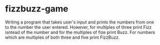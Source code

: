 # fizzbuzz-game
Writing a program that takes user's input and prints the numbers from one to the number the user entered. However, for multiples of three print Fizz isntead of the number and for the multiples of fize print Buzz. For numbers which are multiples of both three and five print FizzBuzz.
